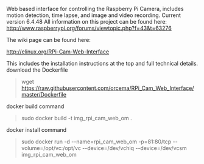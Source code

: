 Web based interface for controlling the Raspberry Pi Camera, includes motion detection, time lapse, and image and video recording.
Current version 6.4.48
All information on this project can be found here: http://www.raspberrypi.org/forums/viewtopic.php?f=43&t=63276

The wiki page can be found here:

http://elinux.org/RPi-Cam-Web-Interface

This includes the installation instructions at the top and full technical details.
download the Dockerfile
>wget https://raw.githubusercontent.com/orcema/RPi_Cam_Web_Interface/master/Dockerfile

docker build command
>sudo docker build -t img_rpi_cam_web_om .

docker install command
>sudo docker run -d --name=rpi_cam_web_om  -p=81:80/tcp --volume=/opt/vc:/opt/vc --device=/dev/vchiq --device=/dev/vcsm img_rpi_cam_web_om
  
